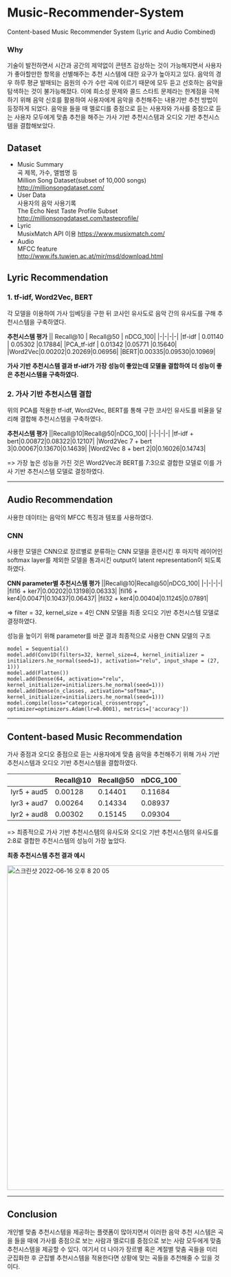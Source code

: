 # Music-Recommender-System

Content-based Music Recommender System (Lyric and Audio Combined)

### Why
기술이 발전하면서 시간과 공간의 제약없이 콘텐츠 감상하는 것이 가능해지면서 사용자가 좋아할만한 항목을 선별해주는 추천 시스템에 대한 요구가 높아지고 있다. 음악의 경우 하루 평균 발매되는 음원의 수가 수만 곡에 이르기 때문에 모두 듣고 선호하는 음악을 탐색하는 것이 불가능해졌다. 이에 희소성 문제와 콜드 스타트 문제라는 한계점을 극복하기 위해 음악 신호를 활용하여 사용자에게 음악을 추천해주는 내용기반 추천 방법이 등장하게 되었다. 음악을 들을 때 멜로디를 중점으로 듣는 사용자와 가사를 중점으로 듣는 사용자 모두에게 맞춤 추천을 해주는 가사 기반 추천시스템과 오디오 기반 추천시스템을 결합해보았다.

## Dataset
* Music Summary    
  곡 제목, 가수, 앨범명 등    
  Million Song Dataset(subset of 10,000 songs) http://millionsongdataset.com/
* User Data    
  사용자의 음악 사용기록    
  The Echo Nest Taste Profile Subset http://millionsongdataset.com/tasteprofile/
* Lyric    
  MusixMatch API 이용 https://www.musixmatch.com/
* Audio    
  MFCC feature    
  http://www.ifs.tuwien.ac.at/mir/msd/download.html
  
## Lyric Recommendation
### 1. tf-idf, Word2Vec, BERT
각 모델을 이용하여 가사 임베딩을 구한 뒤 코사인 유사도로 음악 간의 유사도를 구해 추천시스템을 구축하였다.

**추천시스템 평가**
   || Recall@10 | Recall@50 | nDCG_100|
   |-|-|-|-|
   |tf-idf | 0.01140 | 0.05302 |0.17884|
   |PCA_tf-idf | 0.01342 |0.05771 |0.15640|
   |Word2Vec|0.00202|0.20269|0.06956|
   |BERT|0.00335|0.09530|0.10969|
   
   **가사 기반 추천시스템 결과 tf-idf가 가장 성능이 좋았는데 모델을 결합하여 더 성능이 좋은 추천시스템을 구축하였다.**  

### 2. 가사 기반 추천시스템 결합
위의 PCA를 적용한 tf-idf, Word2Vec, BERT를 통해 구한 코사인 유사도를 비율을 달리해 결합해 추천시스템을 구축하였다.

**추천시스템 평가**
||Recall@10|Recall@50|nDCG_100|
|-|-|-|-|
|tf-idf + bert|0.00872|0.08322|0.12107|
|Word2Vec 7 + bert 3|0.00067|0.13670|0.14639|
|Word2Vec 8 + bert 2|0|0.16026|0.14743|

=> 가장 높은 성능을 가진 것은 Word2Vec과 BERT를 7:3으로 결합한 모델로 이를 가사 기반 추천시스템 모델로 결정하였다.  

---

## Audio Recommendation
사용한 데이터는 음악의 MFCC 특징과 템포를 사용하였다.  
### CNN
사용한 모델은 CNN으로 장르별로 분류하는 CNN 모델을 훈련시킨 후 마지막 레이어인 softmax layer를 제외한 모델을 통과시킨 output이 latent representation이 되도록 하였다.  

**CNN parameter별 추천시스템 평가**
||Recall@10|Recall@50|nDCG_100|
|-|-|-|-|
|fil16 + ker7|0.00202|0.13198|0.06333|
|fil16 + ker4|0.00471|0.10437|0.06437|
|fil32 + ker4|0.00404|0.11245|0.07891|

=> filter = 32, kernel_size = 4인 CNN 모델을 최종 오디오 기반 추천시스템 모델로 결정하였다.

성능을 높이기 위해 parameter를 바꾼 결과 최종적으로 사용한 CNN 모델의 구조
```
model = Sequential()
model.add(Conv1D(filters=32, kernel_size=4, kernel_initializer = initializers.he_normal(seed=1), activation="relu", input_shape = (27, 1)))
model.add(Flatten())
model.add(Dense(64, activation="relu", kernel_initializer=initializers.he_normal(seed=1)))
model.add(Dense(n_classes, activation="softmax", kernel_initializer=initializers.he_normal(seed=1)))
model.compile(loss="categorical_crossentropy", optimizer=optimizers.Adam(lr=0.0001), metrics=['accuracy'])
```

---
## Content-based Music Recommendation
가사 중점과 오디오 중점으로 듣는 사용자에게 맞춤 음악을 추천해주기 위해 가사 기반 추천시스템과 오디오 기반 추천시스템을 결합하였다.  

||Recall@10|Recall@50|nDCG_100|
|-|-|-|-|
|lyr5 + aud5|0.00128|0.14401|0.11684|
|lyr3 + aud7|0.00264|0.14334|0.08937|
|lyr2 + aud8|0.00302|0.15145|0.09304|

=> 최종적으로 가사 기반 추천시스템의 유사도와 오디오 기반 추천시스템의 유사도를 2:8로 결합한 추천시스템의 성능이 가장 높았다.

**최종 추천시스템 추천 결과 예시**  

<img width="754" alt="스크린샷 2022-06-16 오후 8 20 05" src="https://user-images.githubusercontent.com/87518915/174059301-7053c1e6-74bf-4b1d-aba7-13eaa5e7791a.png">

---
## Conclusion
개인별 맞춤 추천시스템을 제공하는 플랫폼이 많아지면서 이러한 음악 추천 시스템은 곡을 들을 때에 가사를 중점으로 보는 사람과 멜로디를 중점으로 보는 사람 모두에게 맞춤 추천시스템을 제공할 수 있다. 여기서 더 나아가 장르별 혹은 계절별 맞춤 곡들을 미리 군집화한 후 군집별 추천시스템을 적용한다면 상황에 맞는 곡들을 추천해줄 수 있을 것이다.
